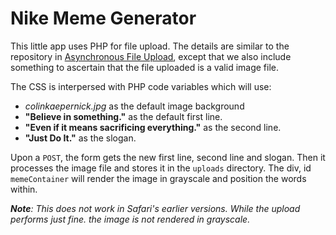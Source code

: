 # Nike Meme Generator

This little app uses PHP for file upload. The details are similar to the repository in [Asynchronous File Upload](https://github.com/teochewthunder/asynchronous-file-upload), except that we also include something to ascertain that the file uploaded is a valid image file.

The CSS is interpersed with PHP code variables which will use:
- *colinkaepernick.jpg* as the default image background
- **"Believe in something."** as the default first line.
- **"Even if it means sacrificing everything."** as the second line.
- **"Just Do It."** as the slogan.

Upon a `POST`, the form gets the new first line, second line and slogan. Then it processes the image file and stores it in the `uploads` directory. The div, id `memeContainer` will render the image in grayscale and position the words within.

***Note**: This does not work in Safari's earlier versions. While the upload performs just fine. the image is not rendered in grayscale.*
